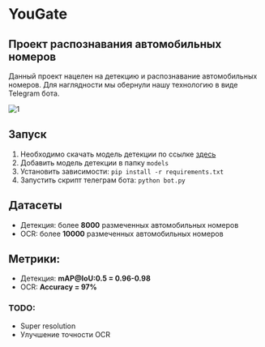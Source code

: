 # YouGate
## Проект распознавания автомобильных номеров
Данный проект нацелен на детекцию и распознавание автомобильных номеров. Для наглядности мы обернули нашу технологию в виде Telegram бота.

![1](https://user-images.githubusercontent.com/36695287/98160838-9b3f2580-1f00-11eb-8bf1-986b792cb878.jpg)

## Запуск
1. Необходимо скачать модель детекции по ссылке [здесь](https://drive.google.com/file/d/13qNb-OfK8DmZVhSORy--Jho9tNVRWXgx/view?usp=sharing)
2. Добавить модель детекции в папку `models`
3. Установить зависимости: `pip install -r requirements.txt`
4. Запустить скрипт телеграм бота: `python bot.py`

## Датасеты
* Детекция: более **8000** размеченных автомобильных номеров
* OCR: более **10000** размеченных автомобильных номеров

## Метрики:
* Детекция: **mAP@IoU:0.5 = 0.96-0.98**
* OCR: **Accuracy = 97%**

### TODO:
* Super resolution
* Улучшение точности OCR
